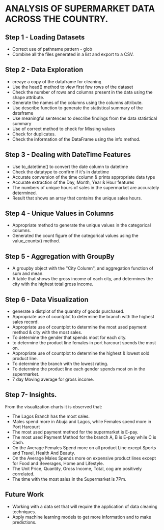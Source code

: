 # ANALYSIS OF SUPERMARKET DATA ACROSS THE COUNTRY.
## Step 1 - Loading Datasets
 - Correct use of pathname pattern - glob
 - Combine all the files generated in a list and export to a CSV.

## Step 2 - Data Exploration
 - creaye a copy of the dataframe for cleaning.
 - Use the head() method to view first few rows of the dataset
 - Check the number of rows and columns present in the data using the shape attribute.
 - Generate the names of the columns using the columns attribute.
 - Use describe function to generate the statistical summary of the dataframe
 - Use meaningful sentences to describe findings from the data statistical summary
 - Use of correct method to check for Missing values
 - Check for duplicates.
 - Check the information of the DataFrame using the info method.

## Step 3 - Dealing with DateTime Features
 - Use to_datetime() to convert the date column to datetime
 - Check the datatype to confirm if it's in datetime
 - Accurate conversion of the time column & prints appropriate data type
 - Accurate extraction of the Day, Month, Year & Hour features
 - The numbers of unique hours of sales in the supermarket are accurately determined.
 - Result that shows an array that contains the unique sales hours.

## Step 4 - Unique Values in Columns
 - Appropriate method to generate the unique values in the categorical columns.
 - Generated the count figure of the categorical values using the value_counts() method.

## Step 5 - Aggregation with GroupBy
 - A groupby object with the "City Column", and aggregation function of sum and mean.
 - A table that shows the gross income of each city, and determines the city with the highest total gross income.
 
## Step 6 - Data Visualization
 - generate a distplot of the quantity of goods purchased.
 - Appropriate use of countplot to determine the branch with the highest sales record.
 - Appropriate use of countplot to determine the most used payment method & city with the most sales.
 - To determine the gender that spends most for each city.
 - to determine the product line females in port harcourt spends the most on.
 - Appropriate use of countplot to determine the highest & lowest sold product line.
 -  To determine the branch with the lowest rating.
 -  To determine the product line each gender spends most on in the supermarket.
 - 7 day Moving average for gross income.
## Step 7- Insights.
 From the visualization charts it is observed that:
  - The Lagos Branch has the most sales.
  - Males spend more in Abuja and Lagos, while Females spend more in Port Harcourt
  - The most used payment method for the supermarket is E-pay.
  - The most used Payment Method for the branch A, B is E-pay while C is Cash.
  - On the Average Females Spend more on all product Line except Sports and Travel, Health And Beauty.
  - On the Average Males Spends more on expensive product lines except for Food and Beverages, Home and Lifestyle.
  - The Unit Price, Quantity, Gross Income, Total, cog are positively correlated.
  - The time with the most sales in the Supermarket is 7Pm.
## Future Work
  - Working with a data set that will require the application of data cleaning techniques.
  - Apply machine learning models to get more information and to make predictions.

